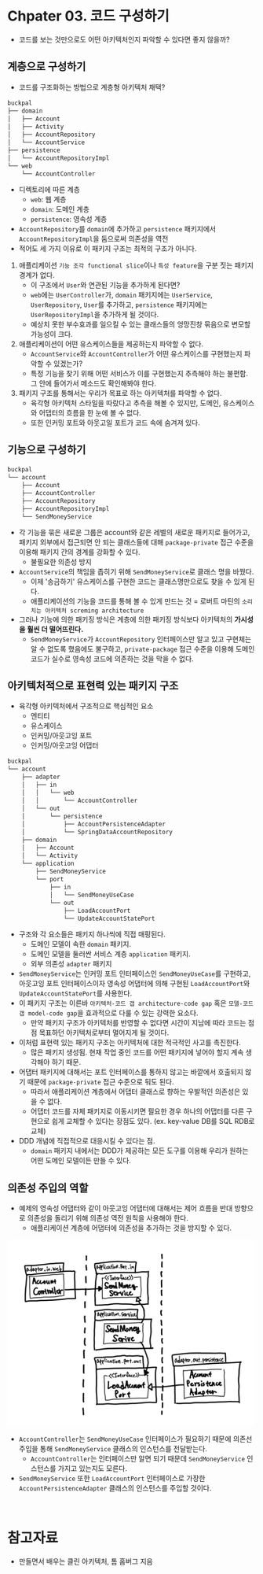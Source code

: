 # Chpater 03. 코드 구성하기

- 코드를 보는 것만으로도 어떤 아키텍처인지 파악할 수 있다면 좋지 않을까?

## 계층으로 구성하기

- 코드를 구조화하는 방법으로 계층형 아키텍처 채택?

```shell
buckpal
├── domain
│   ├── Account
│   ├── Activity
│   ├── AccountRepository
│   └── AccountService
├── persistence
│   └── AccountRepositoryImpl
└── web
    └── AccountController
```

- 디렉토리에 따른 계층
  - `web`: 웹 계층
  - `domain`: 도메인 계층
  - `persistence`: 영속성 계층
- `AccountRepository`를 `domain`에 추가하고 `persistence` 패키지에서 `AccountRepositoryImpl`을 둠으로써 의존성을 역전
- 적어도 세 가지 이유로 이 패키지 구조는 최적의 구조가 아니다.
1. 애플리케이션 `기능 조각 functional slice`이나 `특성 feature`을 구분 짓는 패키지 경계가 없다.
    - 이 구조에서 `User`와 연관된 기능을 추가하게 된다면?
    - `web`에는 `UserController`가, `domain` 패키지에는 `UserService`, `UserRepository`, `User`를 추가하고, `persistence` 패키지에는 `UserRepositoryImpl`을 추가하게 될 것이다.
    - 예상치 못한 부수효과를 일으킬 수 있는 클래스들의 엉망진창 묶음으로 변모할 가능성이 크다.
2. 애플리케이션이 어떤 유스케이스들을 제공하는지 파악할 수 없다.
    - `AccountService`와 `AccountController`가 어떤 유스케이스를 구현했는지 파악할 수 있겠는가?
    - 특정 기능을 찾기 위해 어떤 서비스가 이를 구현했는지 추측해야 하는 불편함. 그 안에 들어가서 메소드도 확인해봐야 한다.
3. 패키지 구조를 통해서는 우리가 목표로 하는 아키텍처를 파악할 수 없다.
    - 육각형 아키텍처 스타일을 따랐다고 추측을 해볼 수 있지만, 도메인, 유스케이스와 어댑터의 흐름을 한 눈에 볼 수 없다.
    - 또한 인커밍 포트와 아웃고일 포트가 코드 속에 숨겨져 있다. 

## 기능으로 구성하기

```shell
buckpal
└── account
    ├── Account
    ├── AccountController
    ├── AccountRepository
    ├── AccountRepositoryImpl
    └── SendMoneyService
```

- 각 기능을 묶은 새로운 그룹은 account와 같은 레벨의 새로운 패키지로 들어가고, 패키지 외부에서 접근되면 안 되는 클래스들에 대해 `package-private` 접근 수준을 이용해 패키지 간의 경계를 강화할 수 있다.
  - 불필요한 의존성 방지
- `AccountService`의 책임을 좁히기 위해 `SendMoneyService`로 클래스 명을 바꿨다.
  - 이제 '송금하기' 유스케이스를 구현한 코드는 클래스명만으로도 찾을 수 있게 된다.
  - 애플리케이션의 기능을 코드를 통해 볼 수 있게 만드는 것 = 로버트 마틴의 `소리치는 아키텍처 screming architecture`
- 그러나 기능에 의한 패키징 방식은 계층에 의한 패키징 방식보다 아키텍처의 **가시성을 훨씬 더 떨어뜨린다.**
  - `SendMoneyService`가 `AccountRepository` 인터페이스만 알고 있고 구현체는 알 수 없도록 했음에도 불구하고, `private-package` 접근 수준을 이용해 도메인 코드가 실수로 영속성 코드에 의존하는 것을 막을 수 없다.

## 아키텍처적으로 표현력 있는 패키지 구조

- 육각형 아키텍처에서 구조적으로 핵심적인 요소
  - 엔티티
  - 유스케이스
  - 인커밍/아웃고잉 포트
  - 인커밍/아웃고잉 어댑터

```shell
buckpal
└── account
    ├── adapter
    │   ├── in
    │   │   └── web
    │   │       └── AccountController
    │   └── out
    │       └── persistence
    │           ├── AccountPersistenceAdapter
    │           └── SpringDataAccountRepository
    ├── domain
    │   ├── Account
    │   └── Activity
    └── application
        ├── SendMoneyService
        └── port
            ├── in
            │   └── SendMoneyUseCase
            └── out
                ├── LoadAccountPort
                └── UpdateAccountStatePort
```

- 구조와 각 요소들은 패키지 하나씩에 직접 매핑된다.
  - 도메인 모델이 속한 `domain` 패키지. 
  - 도메인 모델을 둘러싼 서비스 계층 `application` 패키지.
  - 외부 의존성 `adapter` 패키지
- `SendMoneyService`는 인커밍 포트 인터페이스인 `SendMoneyUseCase`를 구현하고, 아웃고잉 포트 인터페이스이자 영속성 어댑터에 의해 구현된 `LoadAccountPort`와 `UpdateAccountStatePort`를 사용한다.
- 이 패키지 구조는 이른바 `아키텍처-코드 갭 architecture-code gap` 혹은 `모델-코드 갭 model-code gap`을 효과적으로 다룰 수 있는 강력한 요소다.
  - 만약 패키지 구조가 아키텍처를 반영할 수 없다면 시간이 지남에 따라 코드는 점점 목표하던 아키텍처로부터 멀어지게 될 것이다.
- 이처럼 표현력 있는 패키지 구조는 아키텍처에 대한 적극적인 사고를 촉진한다.
  - 많은 패키지 생성됨. 현재 작업 중인 코드를 어떤 패키지에 넣어야 할지 계속 생각해야 하기 때문.
- 어댑터 패키지에 대해서는 포트 인터페이스를 통하지 않고는 바깥에서 호출되지 않기 때문에 `package-private` 접근 수준으로 둬도 된다.
  - 따라서 애플리케이션 계층에서 어댑터 클래스로 향하는 우발적인 의존성은 있을 수 없다.
  - 어댑터 코드를 자체 패키지로 이동시키면 필요한 경우 하나의 어댑터를 다른 구현으로 쉽게 교체할 수 있다는 장점도 있다. (ex. key-value DB를 SQL RDB로 교체)
- DDD 개념에 직접적으로 대응시킬 수 있다는 점.
  - `domain` 패키지 내에서는 DDD가 제공하는 모든 도구를 이용해 우리가 원하는 어떤 도메인 모델이든 만들 수 있다.

## 의존성 주입의 역할

- 예제의 영속성 어댑터와 같이 아웃고잉 어댑터에 대해서는 제어 흐름을 반대 방향으로 의존성을 돌리기 위해 의존성 역전 원칙을 사용해야 한다.
  - 애플리케이션 계층에 어댑터에 의존성을 추가하는 것을 방지할 수 있다.

<img src="img/configure01.jpg">

- `AccountController`는 `SendMoneyUseCase` 인터페이스가 필요하기 때문에 의존선 주입을 통해 `SendMoneyService` 클래스의 인스턴스를 전달받는다.
  - `AccountController`는 인터페이스만 알면 되기 때문데 `SendMoneyService` 인스턴스를 가지고 있는지도 모른다.
- `SendMoneyService` 또한 `LoadAccountPort` 인터페이스로 가장한 `AccountPersistenceAdapter` 클래스의 인스턴스를 주입할 것이다.

<br/>

# 참고자료

- 만들면서 배우는 클린 아키텍처, 톰 홈버그 지음
